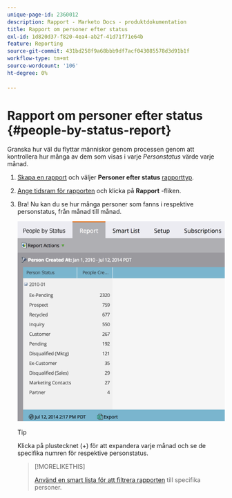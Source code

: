 ```yaml
---
unique-page-id: 2360012
description: Rapport - Marketo Docs - produktdokumentation
title: Rapport om personer efter status
exl-id: 1d820d37-f820-4ea4-ab2f-41d71f71e64b
feature: Reporting
source-git-commit: 431bd258f9a68bbb9df7acf043085578d3d91b1f
workflow-type: tm+mt
source-wordcount: '106'
ht-degree: 0%

---
```


# Rapport om personer efter status {#people-by-status-report}

Granska hur väl du flyttar människor genom processen genom att kontrollera hur många av dem som visas i varje _Personstatus_ värde varje månad.

1. [Skapa en rapport](/help/marketo/product-docs/reporting/basic-reporting/creating-reports/create-a-report-in-a-program.md) och väljer **Personer efter status** [rapporttyp](/help/marketo/product-docs/reporting/basic-reporting/report-types/report-type-overview.md).

1. [Ange tidsram för rapporten](/help/marketo/product-docs/reporting/basic-reporting/editing-reports/change-a-report-time-frame.md) och klicka på **Rapport** -fliken.

1. Bra! Nu kan du se hur många personer som fanns i respektive personstatus, från månad till månad.

   ![](assets/image2017-3-27-11-3a17-3a4.png)

   >[!TIP]
   >
   >Klicka på plustecknet (+) för att expandera varje månad och se de specifika numren för respektive personstatus.

   >[!MORELIKETHIS]
   >
   >[Använd en smart lista för att filtrera rapporten](/help/marketo/product-docs/reporting/basic-reporting/editing-reports/filter-people-in-a-report-with-a-smart-list.md) till specifika personer.
